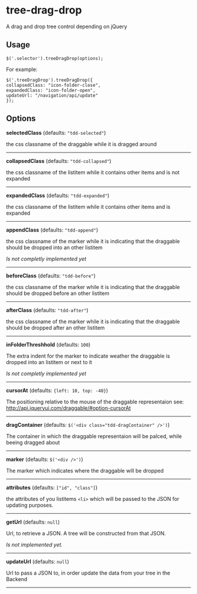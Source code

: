 tree-drag-drop
==============

A drag and drop tree control depending on jQuery

Usage
-----

    $('.selector').treeDragDrop(options); 


For example:

    $('.treeDragDrop').treeDragDrop({
	collapsedClass: "icon-folder-close", 
	expandedClass: "icon-folder-open", 
	updateUrl: "/navigation/api/update"
    }); 


Options
-------


**selectedClass** (defaults: `"tdd-selected"`)

the css classname of the draggable while it is dragged around

* * *

**collapsedClass** (defaults: `"tdd-collapsed"`)

the css classname of the listitem while it contains other items and is not expanded

* * *

**expandedClass** (defaults: `"tdd-expanded"`)

the css classname of the listitem while it contains other items and is expanded

* * *

**appendClass** (defaults: `"tdd-append"`)

the css classname of the marker while it is indicating that the draggable should be dropped into an other listitem

*Is not completly  implemented yet*

* * *

**beforeClass** (defaults: `"tdd-before"`)

the css classname of the marker while it is indicating that the draggable should be dropped before an other listitem

* * *

**afterClass** (defaults: `"tdd-after"`)

the css classname of the marker while it is indicating that the draggable should be dropped after an other listitem

* * *

**inFolderThreshhold** (defaults: `100`)

The extra indent for the marker to indicate weather the draggable is dropped into an listitem or next to it

*Is not completly implemented yet*

* * *

**cursorAt** (defaults: `{left: 10, top: -40}`)

The positioning relative to the mouse of the draggable representaion see: http://api.jqueryui.com/draggable/#option-cursorAt

* * *

**dragContainer** (defaults: `$('<div class="tdd-dragContainer" />')`)

The container in which the draggable representaion will be palced, while beeing dragged about

* * *

**marker** (defaults: `$('<div />')`)

The marker which indicates where the draggable will be dropped

* * *

**attributes** (defaults: `["id", "class"]`)

the attributes of you listitems `<li>` which will be passed to the JSON for updating purposes.

* * *

**getUrl** (defaults: `null`)

Url, to retrieve a JSON. A tree will be constructed from that JSON. 

*Is not implemented yet.*

* * *

**updateUrl** (defaults: `null`)

Url to pass a JSON to, in order update the data from your tree in the Backend

* * *